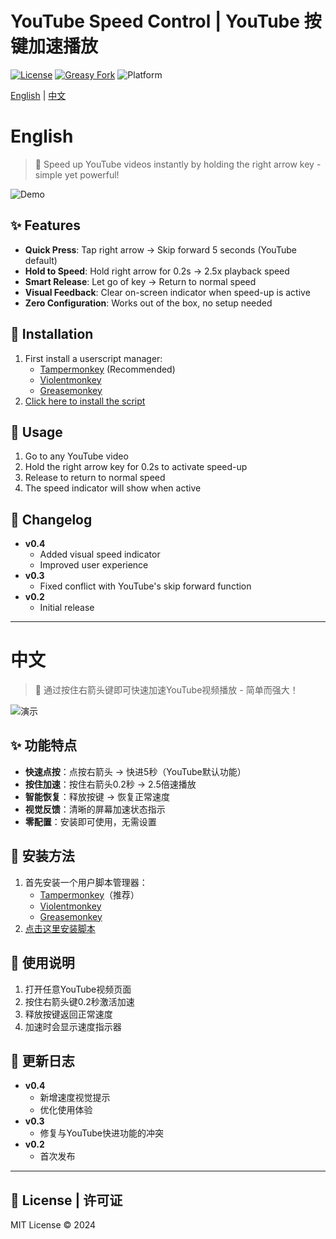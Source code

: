 # YouTube Speed Control | YouTube 按键加速播放

[![License](https://img.shields.io/github/license/YOUR_USERNAME/YOUR_REPO)](LICENSE)
[![Greasy Fork](https://img.shields.io/badge/Greasy%20Fork-install-green)](https://update.greasyfork.org/scripts/520580/YouTube%20%E6%8C%89%E9%94%AE%E5%8A%A0%E9%80%9F%E6%92%AD%E6%94%BE.user.js)
![Platform](https://img.shields.io/badge/Platform-YouTube-red)

[English](#english) | [中文](#中文)

# English

> 🚀 Speed up YouTube videos instantly by holding the right arrow key - simple yet powerful!

![Demo](path_to_your_demo.gif)

## ✨ Features
- **Quick Press**: Tap right arrow → Skip forward 5 seconds (YouTube default)
- **Hold to Speed**: Hold right arrow for 0.2s → 2.5x playback speed
- **Smart Release**: Let go of key → Return to normal speed
- **Visual Feedback**: Clear on-screen indicator when speed-up is active
- **Zero Configuration**: Works out of the box, no setup needed

## 🔧 Installation
1. First install a userscript manager:
   - [Tampermonkey](https://www.tampermonkey.net/) (Recommended)
   - [Violentmonkey](https://violentmonkey.github.io/)
   - [Greasemonkey](https://www.greasespot.net/)
2. [Click here to install the script](https://update.greasyfork.org/scripts/520580/YouTube%20%E6%8C%89%E9%94%AE%E5%8A%A0%E9%80%9F%E6%92%AD%E6%94%BE.user.js)

## 📖 Usage
1. Go to any YouTube video
2. Hold the right arrow key for 0.2s to activate speed-up
3. Release to return to normal speed
4. The speed indicator will show when active

## 📝 Changelog
- **v0.4**
  - Added visual speed indicator
  - Improved user experience
- **v0.3**
  - Fixed conflict with YouTube's skip forward function
- **v0.2**
  - Initial release

---

# 中文

> 🚀 通过按住右箭头键即可快速加速YouTube视频播放 - 简单而强大！

![演示](path_to_your_demo.gif)

## ✨ 功能特点
- **快速点按**：点按右箭头 → 快进5秒（YouTube默认功能）
- **按住加速**：按住右箭头0.2秒 → 2.5倍速播放
- **智能恢复**：释放按键 → 恢复正常速度
- **视觉反馈**：清晰的屏幕加速状态指示
- **零配置**：安装即可使用，无需设置

## 🔧 安装方法
1. 首先安装一个用户脚本管理器：
   - [Tampermonkey](https://www.tampermonkey.net/)（推荐）
   - [Violentmonkey](https://violentmonkey.github.io/)
   - [Greasemonkey](https://www.greasespot.net/)
2. [点击这里安装脚本](https://update.greasyfork.org/scripts/520580/YouTube%20%E6%8C%89%E9%94%AE%E5%8A%A0%E9%80%9F%E6%92%AD%E6%94%BE.user.js)

## 📖 使用说明
1. 打开任意YouTube视频页面
2. 按住右箭头键0.2秒激活加速
3. 释放按键返回正常速度
4. 加速时会显示速度指示器

## 📝 更新日志
- **v0.4**
  - 新增速度视觉提示
  - 优化使用体验
- **v0.3**
  - 修复与YouTube快进功能的冲突
- **v0.2**
  - 首次发布

---

## 📄 License | 许可证
MIT License © 2024
